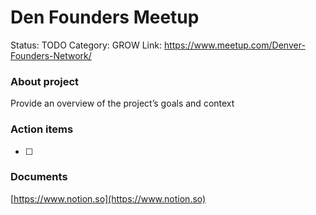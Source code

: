 # Den Founders Meetup

Status: TODO
Category: GROW
Link: https://www.meetup.com/Denver-Founders-Network/

### About project

Provide an overview of the project’s goals and context

### Action items

- [ ]  

### Documents

[https://www.notion.so](https://www.notion.so)